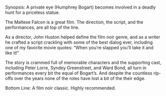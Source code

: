 Synopsis: A private eye (Humphrey Bogart) becomes involved in a deadly hunt for a priceless statue.

The Maltese Falcon is a great film.  The direction, the script, and the performances, are all top of the line.

As a director, John Huston helped define the film noir genre, and as a writer he crafted a script crackling with some of the best dialog ever, including one of my favorite movie quotes: “When you’re slapped you’ll take it and like it!”

The story is crammed full of memorable characters and the supporting cast, including Peter Lorre, Syndey Greenstreet, and Ward Bond, all turn in performances every bit the equal of Bogart’s.  And despite the countless rip-offs over the years none of the roles have lost a bit of the their edge.

Bottom Line: A film noir classic.  Highly recommended.